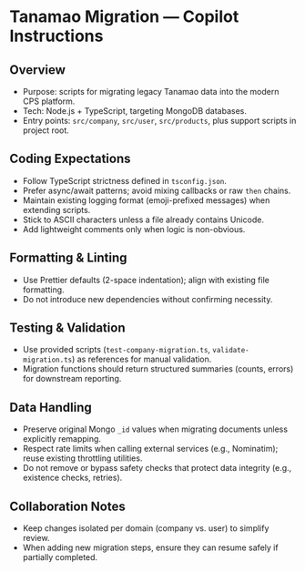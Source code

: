 # Tanamao Migration — Copilot Instructions

## Overview
- Purpose: scripts for migrating legacy Tanamao data into the modern CPS platform.
- Tech: Node.js + TypeScript, targeting MongoDB databases.
- Entry points: `src/company`, `src/user`, `src/products`, plus support scripts in project root.

## Coding Expectations
- Follow TypeScript strictness defined in `tsconfig.json`.
- Prefer async/await patterns; avoid mixing callbacks or raw `then` chains.
- Maintain existing logging format (emoji-prefixed messages) when extending scripts.
- Stick to ASCII characters unless a file already contains Unicode.
- Add lightweight comments only when logic is non-obvious.

## Formatting & Linting
- Use Prettier defaults (2-space indentation); align with existing file formatting.
- Do not introduce new dependencies without confirming necessity.

## Testing & Validation
- Use provided scripts (`test-company-migration.ts`, `validate-migration.ts`) as references for manual validation.
- Migration functions should return structured summaries (counts, errors) for downstream reporting.

## Data Handling
- Preserve original Mongo `_id` values when migrating documents unless explicitly remapping.
- Respect rate limits when calling external services (e.g., Nominatim); reuse existing throttling utilities.
- Do not remove or bypass safety checks that protect data integrity (e.g., existence checks, retries).

## Collaboration Notes
- Keep changes isolated per domain (company vs. user) to simplify review.
- When adding new migration steps, ensure they can resume safely if partially completed.
